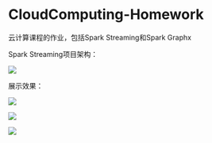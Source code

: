# CloudComputing-Homework
云计算课程的作业，包括Spark Streaming和Spark Graphx



Spark Streaming项目架构：

![](https://github.com/vidots/CloudComputing-Homework/blob/main/code/show-images/bar.png)



展示效果：



![](https://github.com/vidots/CloudComputing-Homework/blob/main/code/show-images/bar.png)

![](https://github.com/vidots/CloudComputing-Homework/blob/main/code/show-images/arch.png)



![](https://github.com/vidots/CloudComputing-Homework/blob/main/code/show-images/wc.png)

